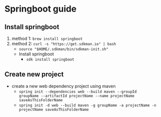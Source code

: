 # Springboot guide
## Install springboot
1. method 1: ```brew install springboot```
2. method 2: ```curl -s "https://get.sdkman.io" | bash```
    - ```source "$HOME/.sdkman/bin/sdkman-init.sh"```
    - Install springboot
      - ```sdk install springboot```
## Create new project
- create a new web dependency project using maven
  - ```spring init --dependencies web --build maven --groupId groupName --artifactId projectName --name projectName saveAsThisFolderName```
  - ```spring init -d web --build maven -g groupName -a projectName -n projectName saveAsThisFolderName```
